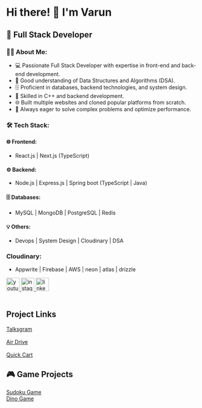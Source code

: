 # Hi there! 👋 I'm Varun  

## 🚀 Full Stack Developer

### 👨‍💻 About Me:
- 💻 Passionate Full Stack Developer with expertise in front-end and back-end development.
- 🔢 Good understanding of Data Structures and Algorithms (DSA).
- 🗄️ Proficient in databases, backend technologies, and system design.
- 🚀 Skilled in C++ and backend development.
- 🌐 Built multiple websites and cloned popular platforms from scratch.
- 🎯 Always eager to solve complex problems and optimize performance.

### 🛠️ Tech Stack:
#### 🌐 Frontend:
-  React.js | Next.js (TypeScript)

#### ⚙️ Backend:
- Node.js | Express.js | Spring boot (TypeScript | Java)

#### 🗄️ Databases:
- MySQL | MongoDB | PostgreSQL | Redis 

#### 💡 Others:
- Devops | System Design | Cloudinary | DSA

### Cloudinary: 
- Appwrite | Firebase | AWS | neon | atlas | drizzle



<div align="left">

  <a href="https://www.youtube.com/@tech_cloner">
  <img src="https://img.shields.io/static/v1?message=Youtube&logo=youtube&label=&color=FF0000&logoColor=white&labelColor=&style=for-the-badge" height="35" alt="youtube logo"  />
  </a>
  
  <a href="https://www.instagram.com/tech_cloner/"> 
    <img src="https://img.shields.io/static/v1?message=Instagram&logo=instagram&label=&color=E4405F&logoColor=white&labelColor=&style=for-the-badge" height="35" alt="instagram logo"  />
  </a>

  <a href="https://www.linkedin.com/in/varun-joshi-60a640324/"> 
   <img src="https://img.shields.io/static/v1?message=LinkedIn&logo=linkedin&label=&color=0077B5&logoColor=white&labelColor=&style=for-the-badge" height="35" alt="linkedin logo"  />
  </a>
</div>
  <br/>

  <h2>Project Links </h2>
<div>
   <a href="https://talksgram-client.vercel.app/"> 
   Talksgram
  </a>
</div> <br/>



<div>
   <a href="https://air-drive-zeta.vercel.app"> 
  Air Drive
  </a>
</div><br/>

<div>
   <a href="https://quick-cart-fljo.vercel.app"> 
   Quick Cart
  </a>
</div>


###

<h2>🎮 Game Projects </h2>

<div>
   <a href="https://sudoku-solver-game-sigma.vercel.app">Sudoku Game</a>
</div>

<div>
   <a href="https://dino-game-liard.vercel.app/">Dino Game</a>
</div>

<br clear="both">


###
